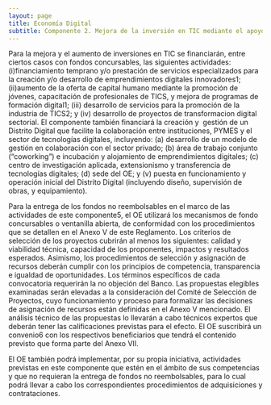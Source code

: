 ```yaml
---
layout: page
title: Economía Digital
subtitle: Componente 2. Mejora de la inversión en TIC mediante el apoyo a jóvenes, emprendedores y empresas.
---
```


Para la mejora y el aumento de inversiones en TIC se financiarán, entre ciertos casos con fondos concursables, las siguientes actividades: 
(i)financiamiento temprano y/o prestación de servicios especializados para la creación y/o desarrollo de emprendimientos digitales innovadores1; 
(ii)aumento de la oferta de capital humano mediante la promoción de jóvenes, capacitación de profesionales de TICS, y mejora de programas de formación digital1; 
(iii) desarrollo de servicios para la promoción de la industria de TICS2; y 
(iv) desarrollo de proyectos de transformacion digital sectorial. 
El componente también financiará la creación y  gestión de un Distrito Digital que facilite la colaboración entre instituciones, PYMES y el sector de tecnologías digitales, incluyendo: (a) desarrollo de un modelo de gestión en colaboración con el sector privado; (b) área de trabajo conjunto (“coworking”) e incubación y alojamiento de emprendimientos digitales; (c) centro de investigación aplicada, extensionismo y transferencia de tecnologías digitales; (d) sede del OE; y (v) puesta en funcionamiento y operación inicial del Distrito Digital (incluyendo diseño, supervisión de obras, y equipamiento).

Para la entrega de los fondos no reembolsables en el marco de las actividades de este componente5, el OE utilizará los mecanismos de fondo concursables o ventanilla abierta, de conformidad con los procedimientos que se detallen en el Anexo V de este Reglamento. Los criterios de selección de los proyectos cubrirán al menos los siguientes: calidad y viabilidad técnica, capacidad de los proponentes, impactos y resultados esperados. Asimismo, los procedimientos de selección y asignación de recursos deberán cumplir con los principios de competencia, transparencia e igualdad de oportunidades. Los términos específicos de cada convocatoria requerirán la no objeción del Banco. Las propuestas elegibles examinadas serán elevadas a la consideración del Comité de Selección de Proyectos, cuyo funcionamiento y proceso para formalizar las decisiones de asignación de recursos están definidas en el Anexo V mencionado. El análisis técnico de las propuestas lo llevarán a cabo técnicos expertos que deberán tener las calificaciones previstas para el efecto. El OE suscribirá un convenio6 con los respectivos beneficiarios que tendrá el contenido previsto que forma parte del Anexo VII. 

El OE también podrá implementar, por su propia iniciativa, actividades previstas en este componente que estén en el ámbito de sus competencias y que no requieran la entrega de fondos no reembolsables, para lo cual podrá llevar a cabo los correspondientes procedimientos de adquisiciones y contrataciones.